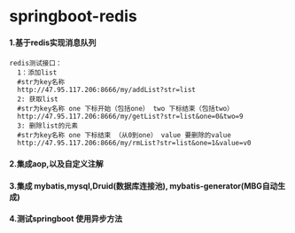 # springboot-redis

#### 1.基于redis实现消息队列

```
redis测试接口：
  1：添加list
  #str为key名称
  http://47.95.117.206:8666/my/addList?str=list   
  2: 获取list
  #str为key名称 one 下标开始（包括one） two 下标结束（包括two）
  http://47.95.117.206:8666/my/getList?str=list&one=0&two=9   
  3: 删除list的元素
  #str为key名称 one 下标结束 （从0到one） value 要删除的value
  http://47.95.117.206:8666/my/rmList?str=list&one=1&value=v0  
```

#### 2.集成aop,以及自定义注解
#### 3.集成 mybatis,mysql,Druid(数据库连接池), mybatis-generator(MBG自动生成)
#### 4.测试springboot 使用异步方法


